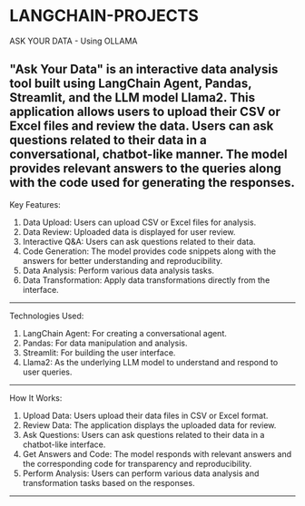 # LANGCHAIN-PROJECTS 
ASK YOUR DATA - Using OLLAMA

"Ask Your Data" is an interactive data analysis tool built using LangChain Agent, Pandas, Streamlit, and the LLM model Llama2. This application allows users to upload their CSV or Excel files and review the data. Users can ask questions related to their data in a conversational, chatbot-like manner. The model provides relevant answers to the queries along with the code used for generating the responses.
------------------------------------------------------------------------
Key Features:

1. Data Upload: Users can upload CSV or Excel files for analysis.
2. Data Review: Uploaded data is displayed for user review.
3. Interactive Q&A: Users can ask questions related to their data.
4. Code Generation: The model provides code snippets along with the answers for better understanding and reproducibility.
5. Data Analysis: Perform various data analysis tasks.
6. Data Transformation: Apply data transformations directly from the interface.
--------------------------------------------------------------------------
Technologies Used:

1. LangChain Agent: For creating a conversational agent.
2. Pandas: For data manipulation and analysis.
3. Streamlit: For building the user interface.
4. Llama2: As the underlying LLM model to understand and respond to user queries.
--------------------------------------------------------------------------
How It Works:

1. Upload Data: Users upload their data files in CSV or Excel format.
2. Review Data: The application displays the uploaded data for review.
3. Ask Questions: Users can ask questions related to their data in a chatbot-like interface.
4. Get Answers and Code: The model responds with relevant answers and the corresponding code for transparency and reproducibility.
5. Perform Analysis: Users can perform various data analysis and transformation tasks based on the responses.
----------------------------------------------------------------------------
